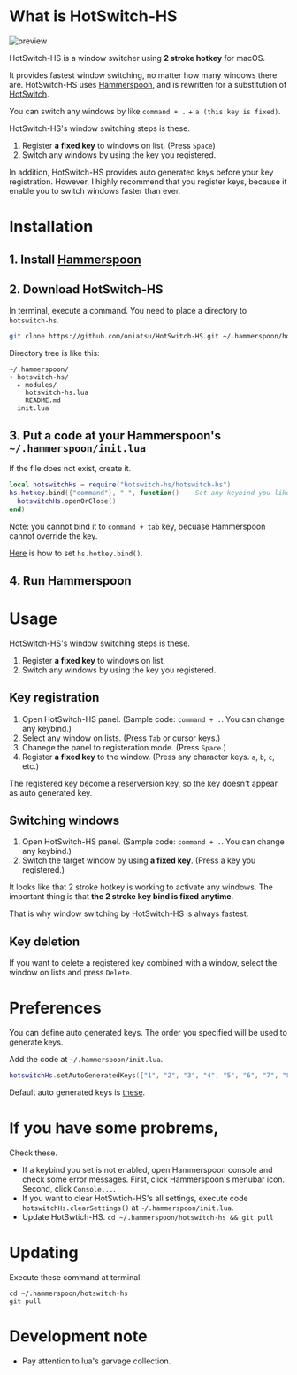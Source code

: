 # What is HotSwitch-HS

![preview](https://user-images.githubusercontent.com/5919569/139619210-b4215c01-a1f8-41db-ad41-34a1882f13bc.png)

HotSwitch-HS is a window switcher using **2 stroke hotkey** for macOS.

It provides fastest window switching, no matter how many windows there are.
HotSwitch-HS uses [Hammerspoon](https://www.hammerspoon.org/), and is rewritten for a substitution of [HotSwitch](https://github.com/oniatsu/HotSwitch).

You can switch any windows by like `command + .` + `a (this key is fixed)`.

HotSwitch-HS's window switching steps is these.

1. Register **a fixed key** to windows on list. (Press `Space`)
2. Switch any windows by using the key you registered.

In addition, HotSwitch-HS provides auto generated keys before your key registration.
However, I highly recommend that you register keys, because it enable you to switch windows faster than ever.

# Installation

## 1. Install [Hammerspoon](https://www.hammerspoon.org/)

## 2. Download HotSwitch-HS

In terminal, execute a command. You need to place a directory to `hotswitch-hs`.
```bash
git clone https://github.com/oniatsu/HotSwitch-HS.git ~/.hammerspoon/hotswitch-hs
```

Directory tree is like this:
```
~/.hammerspoon/
▾ hotswitch-hs/
  ▸ modules/
    hotswitch-hs.lua
    README.md
  init.lua
```

## 3. Put a code at your Hammerspoon's `~/.hammerspoon/init.lua`
If the file does not exist, create it.

```lua
local hotswitchHs = require("hotswitch-hs/hotswitch-hs")
hs.hotkey.bind({"command"}, ".", function() -- Set any keybind you like
  hotswitchHs.openOrClose()
end)
```

Note: you cannot bind it to `command + tab` key, becuase Hammerspoon cannot override the key.

[Here](https://www.hammerspoon.org/docs/hs.hotkey.html#bind) is how to set `hs.hotkey.bind()`.

## 4. Run Hammerspoon

# Usage

HotSwitch-HS's window switching steps is these.

1. Register **a fixed key** to windows on list.
2. Switch any windows by using the key you registered.

## Key registration 

1. Open HotSwitch-HS panel. (Sample code: `command + .`. You can change any keybind.)
2. Select any window on lists. (Press `Tab` or cursor keys.)
3. Chanege the panel to registeration mode. (Press `Space`.)
4. Register **a fixed key** to the window. (Press any character keys. `a`, `b`, `c`, etc.)

The registered key become a reserversion key, so the key doesn't appear as auto generated key.

## Switching windows

1. Open HotSwitch-HS panel. (Sample code: `command + .`. You can change any keybind.)
2. Switch the target window by using **a fixed key**. (Press a key you registered.)

It looks like that 2 stroke hotkey is working to activate any windows.
The important thing is that **the 2 stroke key bind is fixed anytime**.

That is why window switching by HotSwitch-HS is always fastest.

## Key deletion

If you want to delete a registered key combined with a window, select the window on lists and press `Delete`.

# Preferences

You can define auto generated keys.
The order you specified will be used to generate keys.

Add the code at `~/.hammerspoon/init.lua`.

```lua
hotswitchHs.setAutoGeneratedKeys({"1", "2", "3", "4", "5", "6", "7", "8", "9", "0"})
```

Default auto generated keys is [these](https://github.com/oniatsu/HotSwitch-HS/blob/main/lib/common/KeyConstants.lua#L10-L12).

# If you have some probrems,

Check these.

- If a keybind you set is not enabled, open Hammerspoon console and check some error messages. First, click Hammerspoon's menubar icon. Second, click `Console...`.
- If you want to clear HotSwtich-HS's all settings, execute code `hotswitchHs.clearSettings()` at `~/.hammerspoon/init.lua`.
- Update HotSwtich-HS. `cd ~/.hammerspoon/hotswitch-hs && git pull`

# Updating

Execute these command at terminal.
```
cd ~/.hammerspoon/hotswitch-hs
git pull
```

# Development note

- Pay attention to lua's garvage collection.